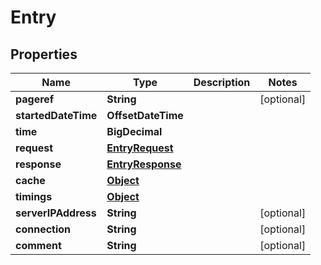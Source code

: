 

# Entry


## Properties

Name | Type | Description | Notes
------------ | ------------- | ------------- | -------------
**pageref** | **String** |  |  [optional]
**startedDateTime** | **OffsetDateTime** |  | 
**time** | **BigDecimal** |  | 
**request** | [**EntryRequest**](EntryRequest.md) |  | 
**response** | [**EntryResponse**](EntryResponse.md) |  | 
**cache** | [**Object**](Object.md) |  | 
**timings** | [**Object**](Object.md) |  | 
**serverIPAddress** | **String** |  |  [optional]
**connection** | **String** |  |  [optional]
**comment** | **String** |  |  [optional]



